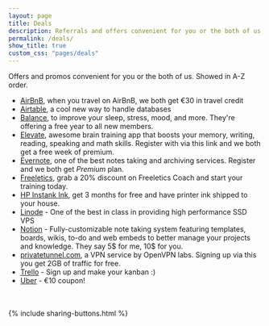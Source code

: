 ```yaml
---
layout: page
title: Deals
description: Referrals and offers convenient for you or the both of us
permalink: /deals/
show_title: true
custom_css: "pages/deals"
---
```


Offers and promos convenient for you or the both of us. Showed in A-Z order.

- [AirBnB](http://www.airbnb.com/c/francescop462), when you travel on AirBnB, we both get &#8364;30 in travel credit
- [Airtable](https://airtable.com/invite/oOBPqTlc), a cool new way to handle databases
- [Balance](https://www.balanceapp.com/referral-social), to improve your sleep, stress, mood, and more. They're offering a free year to all new members.
- [Elevate](http://go.elevateapp.com/FRAN741118), awesome brain training app that boosts your memory, writing, reading, speaking and math skills. Register with via this link and we both get a free week of premium.
- [Evernote](https://www.evernote.com/referral/Registration.action?sig=4280139b8af883cda8474cafab473b4722aa11e09e04220ff681a3c0bce708d9&uid=7451174), one of the best notes taking and archiving services. Register and we both get *Premium* plan.
- [Freeletics](https://www.freeletics.com/r/125385466), grab a 20% discount on Freeletics Coach and start your training today.
- [HP Instank Ink](http://try.hpinstantink.com/mMwz9), get 3 months for free and have printer ink shipped to your house.
- [Linode](https://www.linode.com/?r=cc1bbec86072d3989402b26fec960c8e44658c75) - One of the best in class in providing high performance SSD VPS
- [Notion](https://www.notion.so/?r=e1f0a71412a5471ca33210616de35896) - Fully-customizable note taking system featuring templates, boards, wikis, to-do and web embeds to better manage your projects and knowledge. They say 5$ for me, 10$ for you.
- [privatetunnel.com](https://www.privatetunnel.com/home/?referral=NUTAYZHU54), a VPN service by OpenVPN labs. Signing up via this you get 2GB of traffic for free.
- [Trello](https://trello.com/pirafrank/recommend) - Sign up and make your kanban :)
- [Uber](https://www.uber.com/invite/1cwzvmrmue) - &#8364;10 coupon!

<br><br>
{% include sharing-buttons.html %}
